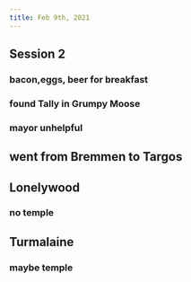 ```yaml
---
title: Feb 9th, 2021
---
```


## Session 2
### bacon,eggs, beer for breakfast
### found Tally in Grumpy Moose
### mayor unhelpful
## went from Bremmen to Targos
## Lonelywood
### no temple
## Turmalaine
### maybe temple

